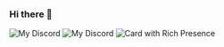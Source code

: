 ### Hi there 👋



<!--
**JoqniX/JoqniX** is a ✨ _special_ ✨ repository because its `README.md` (this file) appears on your GitHub profile.
- onaix rpc
Here are some ideas to get you started:

![My Discord](https://discord-readme-badge.vercel.app/api?id=334343489288404993) - joqnix rpc 
- 🔭 I’m currently working on ...
- 🌱 I’m currently learning ...
- 👯 I’m looking to collaborate on ...
- 🤔 I’m looking for help with ...
- 💬 Ask me about ...
- 📫 How to reach me: ...
- 😄 Pronouns: ...
- ⚡ Fun fact: ...
-->
![My Discord](http://discord-readme-badge-joqnix.vercel.app/api?id=334343489288404993)
![My Discord](https://discord-readme-badge.vercel.app/api?id=725724795517403266) 
![Card with Rich Presence](./src/assets/example-richpresence.png)
